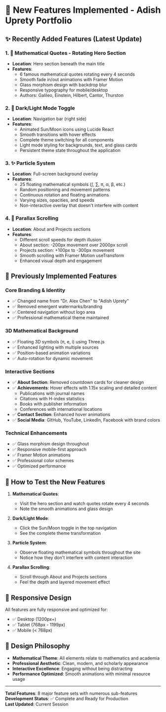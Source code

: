 # 🎯 New Features Implemented - Adish Uprety Portfolio

## ✨ **Recently Added Features** (Latest Update)

### 1. 📜 **Mathematical Quotes - Rotating Hero Section**
- **Location**: Hero section beneath the main title
- **Features**:
  - 6 famous mathematical quotes rotating every 4 seconds
  - Smooth fade in/out animations with Framer Motion
  - Glass morphism design with backdrop blur
  - Responsive typography for mobile/desktop
  - Authors: Galileo, Einstein, Hilbert, Cantor, Thurston

### 2. 🌙 **Dark/Light Mode Toggle**
- **Location**: Navigation bar (right side)
- **Features**:
  - Animated Sun/Moon icons using Lucide React
  - Smooth transitions with hover effects
  - Complete theme switching for all components
  - Light mode styling for backgrounds, text, and glass cards
  - Persistent theme state throughout the application

### 3. ✨ **Particle System**
- **Location**: Full-screen background overlay
- **Features**:
  - 25 floating mathematical symbols (∫, ∑, π, α, β, etc.)
  - Random positioning and movement patterns
  - Continuous rotation and floating animations
  - Varying sizes, opacities, and speeds
  - Non-interactive overlay that doesn't interfere with content

### 4. 🎢 **Parallax Scrolling**
- **Location**: About and Projects sections
- **Features**:
  - Different scroll speeds for depth illusion
  - About section: -200px movement over 2000px scroll
  - Projects section: +100px to -300px movement
  - Smooth scrolling with Framer Motion useTransform
  - Enhanced visual depth and engagement

## 🎯 **Previously Implemented Features**

### **Core Branding & Identity**
- ✅ Changed name from "Dr. Alex Chen" to "Adish Uprety"
- ✅ Removed emergent watermarks/branding
- ✅ Centered navigation without logo area
- ✅ Professional mathematical theme maintained

### **3D Mathematical Background**
- ✅ Floating 3D symbols (π, e, i) using Three.js
- ✅ Enhanced lighting with multiple sources
- ✅ Position-based animation variations
- ✅ Auto-rotation for dynamic movement

### **Interactive Sections**
- ✅ **About Section**: Removed countdown cards for cleaner design
- ✅ **Achievements**: Hover effects with 1.15x scaling and detailed content
  - Publications with journal names
  - Citations with H-index statistics
  - Books with publisher information
  - Conferences with international locations
- ✅ **Contact Section**: Enhanced hover animations
- ✅ **Social Media**: GitHub, YouTube, LinkedIn, Facebook with brand colors

### **Technical Enhancements**
- ✅ Glass morphism design throughout
- ✅ Responsive mobile-first approach
- ✅ Framer Motion animations
- ✅ Professional color schemes
- ✅ Optimized performance

## 🚀 **How to Test the New Features**

1. **Mathematical Quotes**: 
   - Visit the hero section and watch quotes rotate every 4 seconds
   - Note the smooth animations and glass design

2. **Dark/Light Mode**: 
   - Click the Sun/Moon toggle in the top navigation
   - See the complete theme transformation

3. **Particle System**: 
   - Observe floating mathematical symbols throughout the site
   - Notice how they don't interfere with content interaction

4. **Parallax Scrolling**: 
   - Scroll through About and Projects sections
   - Feel the depth and layered movement effect

## 📱 **Responsive Design**
All features are fully responsive and optimized for:
- ✅ Desktop (1200px+)
- ✅ Tablet (768px - 1199px)
- ✅ Mobile (< 768px)

## 🎨 **Design Philosophy**
- **Mathematical Theme**: All elements relate to mathematics and academia
- **Professional Aesthetic**: Clean, modern, and scholarly appearance
- **Interactive Excellence**: Engaging without being distracting
- **Performance Optimized**: Smooth animations with minimal resource usage

---

**Total Features**: 8 major feature sets with numerous sub-features  
**Development Status**: ✅ Complete and Ready for Production  
**Last Updated**: Current Session